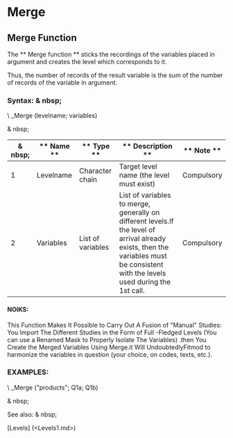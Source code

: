 # Merge

## Merge Function

The ** Merge function ** sticks the recordings of the variables placed in argument and creates the level which corresponds to it.

Thus, the number of records of the result variable is the sum of the number of records of the variable in argument.

### Syntax: & nbsp;

\ _Merge (levelname; variables)

& nbsp;

|& nbsp;|** Name ** |** Type ** |** Description ** |** Note ** |
|--- |--- |--- |--- |--- |
|&#49;|Levelname |Character chain |Target level name (the level must exist) |Compulsory |
|&#50;|Variables |List of variables |List of variables to merge, generally on different levels.If the level of arrival already exists, then the variables must be consistent with the levels used during the 1st call.|Compulsory |

#### NOIKS:

This Function Makes It Possible to Carry Out A Fusion of "Manual" Studies: You Import The Different Studies in the Form of Full -Fledged Levels (You can use a Renamed Mask to Properly Isolate The Variables) .then You Create the Merged Variables Using Merge.it Will UndoubtedlyFitmod to harmonize the variables in question (your choice, on codes, texts, etc.).

### EXAMPLES:

\ _Merge ("products"; Q1a; Q1b)

& nbsp;

See also: & nbsp;

[Levels] (<Levels1.md>)